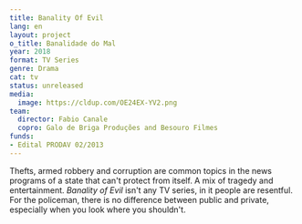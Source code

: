 ```yaml
---
title: Banality Of Evil
lang: en
layout: project
o_title: Banalidade do Mal
year: 2018
format: TV Series
genre: Drama
cat: tv
status: unreleased
media:
  image: https://cldup.com/OE24EX-YV2.png
team:
  director: Fabio Canale
  copro: Galo de Briga Produções and Besouro Filmes
funds:
- Edital PRODAV 02/2013
---
```


Thefts, armed robbery and corruption are common topics in the news programs of a state that can't protect from itself. A mix of tragedy and entertainment. _Banality of Evil_ isn't any TV series, in it people are resentful. For the policeman, there is no difference between public and private, especially when you look where you shouldn't.
